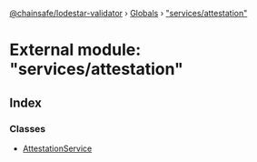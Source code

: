 [@chainsafe/lodestar-validator](../README.md) › [Globals](../globals.md) › ["services/attestation"](_services_attestation_.md)

# External module: "services/attestation"

## Index

### Classes

* [AttestationService](../classes/_services_attestation_.attestationservice.md)
